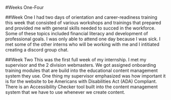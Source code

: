 #Weeks One-Four

##Week One
I had two days of orientation and career-readiness training this week that consisted of various workshops and trainings that prepared and provided me with general skills needed to succed in the workforce. Some of these topics included financial literacy and development of professional goals. I was only able to attend one day because I was sick. I met some of the other interns who will be working with me and I intitiated creating a discord group chat. 

##Week Two 
This was the first full week of my internship. I met my supervisor and the 2 division webmasters. We got assigned onboarding training modules that are build into the educational content management system they use. One thing my supervisor emphasized was how important it is for the website to be Americans with Disabilities Act (ADA) Compliant. There is an Accessibility Checker tool built into the content management system that we have to use whenever we create content. 

